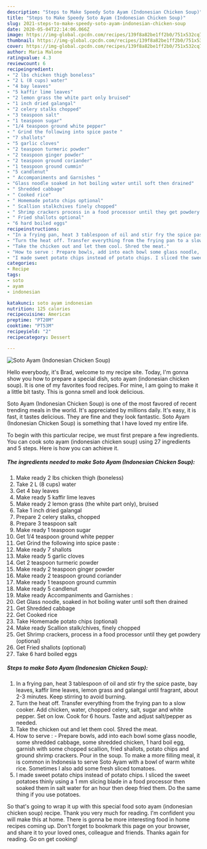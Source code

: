 ```yaml
---
description: "Steps to Make Speedy Soto Ayam (Indonesian Chicken Soup)"
title: "Steps to Make Speedy Soto Ayam (Indonesian Chicken Soup)"
slug: 2021-steps-to-make-speedy-soto-ayam-indonesian-chicken-soup
date: 2020-05-04T22:14:06.066Z
image: https://img-global.cpcdn.com/recipes/139f8a82be1ff2b0/751x532cq70/soto-ayam-indonesian-chicken-soup-recipe-main-photo.jpg
thumbnail: https://img-global.cpcdn.com/recipes/139f8a82be1ff2b0/751x532cq70/soto-ayam-indonesian-chicken-soup-recipe-main-photo.jpg
cover: https://img-global.cpcdn.com/recipes/139f8a82be1ff2b0/751x532cq70/soto-ayam-indonesian-chicken-soup-recipe-main-photo.jpg
author: Maria Malone
ratingvalue: 4.3
reviewcount: 6
recipeingredient:
- "2 lbs chicken thigh boneless"
- "2 L (8 cups) water"
- "4 bay leaves"
- "5 kaffir lime leaves"
- "2 lemon grass the white part only bruised"
- "1 inch dried galangal"
- "2 celery stalks chopped"
- "3 teaspoon salt"
- "1 teaspoon sugar"
- "1/4 teaspoon ground white pepper"
- " Grind the following into spice paste "
- "7 shallots"
- "5 garlic cloves"
- "2 teaspoon turmeric powder"
- "2 teaspoon ginger powder"
- "2 teaspoon ground coriander"
- "1 teaspoon ground cummin"
- "5 candlenut"
- " Accompaniments and Garnishes "
- "Glass noodle soaked in hot boiling water until soft then drained"
- " Shredded cabbage"
- " Cooked rice"
- " Homemade potato chips optional"
- " Scallion stalkchives finely chopped"
- " Shrimp crackers process in a food processor until they get powdery optional"
- " Fried shallots optional"
- "6 hard boiled eggs"
recipeinstructions:
- "In a frying pan, heat 3 tablespoon of oil and stir fry the spice paste, bay leaves, kaffir lime leaves, lemon grass and galangal until fragrant, about 2-3 minutes. Keep stirring to avoid burning."
- "Turn the heat off. Transfer everything from the frying pan to a slow cooker. Add chicken, water, chopped celery, salt, sugar and white pepper. Set on low. Cook for 6 hours. Taste and adjust salt/pepper as needed."
- "Take the chicken out and let them cool. Shred the meat."
- "How to serve : Prepare bowls, add into each bowl some glass noodle, some shredded cabbage, some shredded chicken, 1 hard boil egg, garnish with some chopped scallion, fried shallots, potato chips and ground shrimp crackers. Pour in the soup. To make a more filling meal, it is common in Indonesia to serve Soto Ayam with a bowl of warm white rice. Sometimes I also add some fresh sliced tomatoes."
- "I made sweet potato chips instead of potato chips. I sliced the sweet potatoes thinly using a 1 mm slicing blade in a food processor then soaked them in salt water for an hour then deep fried them. Do the same thing if you use potatoes."
categories:
- Recipe
tags:
- soto
- ayam
- indonesian

katakunci: soto ayam indonesian 
nutrition: 125 calories
recipecuisine: American
preptime: "PT20M"
cooktime: "PT53M"
recipeyield: "2"
recipecategory: Dessert

---
```



![Soto Ayam (Indonesian Chicken Soup)](https://img-global.cpcdn.com/recipes/139f8a82be1ff2b0/751x532cq70/soto-ayam-indonesian-chicken-soup-recipe-main-photo.jpg)

Hello everybody, it's Brad, welcome to my recipe site. Today, I'm gonna show you how to prepare a special dish, soto ayam (indonesian chicken soup). It is one of my favorites food recipes. For mine, I am going to make it a little bit tasty. This is gonna smell and look delicious.



Soto Ayam (Indonesian Chicken Soup) is one of the most favored of recent trending meals in the world. It's appreciated by millions daily. It's easy, it is fast, it tastes delicious. They are fine and they look fantastic. Soto Ayam (Indonesian Chicken Soup) is something that I have loved my entire life.


To begin with this particular recipe, we must first prepare a few ingredients. You can cook soto ayam (indonesian chicken soup) using 27 ingredients and 5 steps. Here is how you can achieve it.

<!--inarticleads1-->

##### The ingredients needed to make Soto Ayam (Indonesian Chicken Soup):

1. Make ready 2 lbs chicken thigh (boneless)
1. Take 2 L (8 cups) water
1. Get 4 bay leaves
1. Make ready 5 kaffir lime leaves
1. Make ready 2 lemon grass (the white part only), bruised
1. Take 1 inch dried galangal
1. Prepare 2 celery stalks, chopped
1. Prepare 3 teaspoon salt
1. Make ready 1 teaspoon sugar
1. Get 1/4 teaspoon ground white pepper
1. Get  Grind the following into spice paste :
1. Make ready 7 shallots
1. Make ready 5 garlic cloves
1. Get 2 teaspoon turmeric powder
1. Make ready 2 teaspoon ginger powder
1. Make ready 2 teaspoon ground coriander
1. Make ready 1 teaspoon ground cummin
1. Make ready 5 candlenut
1. Make ready  Accompaniments and Garnishes :
1. Get Glass noodle, soaked in hot boiling water until soft then drained
1. Get  Shredded cabbage
1. Get  Cooked rice
1. Take  Homemade potato chips (optional)
1. Make ready  Scallion stalk/chives, finely chopped
1. Get  Shrimp crackers, process in a food processor until they get powdery (optional)
1. Get  Fried shallots (optional)
1. Take 6 hard boiled eggs




<!--inarticleads2-->

##### Steps to make Soto Ayam (Indonesian Chicken Soup):

1. In a frying pan, heat 3 tablespoon of oil and stir fry the spice paste, bay leaves, kaffir lime leaves, lemon grass and galangal until fragrant, about 2-3 minutes. Keep stirring to avoid burning.
1. Turn the heat off. Transfer everything from the frying pan to a slow cooker. Add chicken, water, chopped celery, salt, sugar and white pepper. Set on low. Cook for 6 hours. Taste and adjust salt/pepper as needed.
1. Take the chicken out and let them cool. Shred the meat.
1. How to serve : - Prepare bowls, add into each bowl some glass noodle, some shredded cabbage, some shredded chicken, 1 hard boil egg, garnish with some chopped scallion, fried shallots, potato chips and ground shrimp crackers. Pour in the soup. To make a more filling meal, it is common in Indonesia to serve Soto Ayam with a bowl of warm white rice. Sometimes I also add some fresh sliced tomatoes.
1. I made sweet potato chips instead of potato chips. I sliced the sweet potatoes thinly using a 1 mm slicing blade in a food processor then soaked them in salt water for an hour then deep fried them. Do the same thing if you use potatoes.




So that's going to wrap it up with this special food soto ayam (indonesian chicken soup) recipe. Thank you very much for reading. I'm confident you will make this at home. There is gonna be more interesting food in home recipes coming up. Don't forget to bookmark this page on your browser, and share it to your loved ones, colleague and friends. Thanks again for reading. Go on get cooking!
